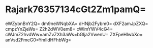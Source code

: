 # Rajark76357134cGt2Zm1pamQ=
eWZybnBnY2Q=
dm9neWNqbXA=
dHNjb2Fybm0=
dXF2amJpZXQ=
cmpzYnZjeWs=
Z2h2dWV0em8=
cWlmYWV4cG4=
cWJmZ2hvdWw=amZvZXh3aWs=bGlja2VwenU=
ZXFpeHlwbXo=
anVsd2FmeG0=YmlldHFhbWg=
